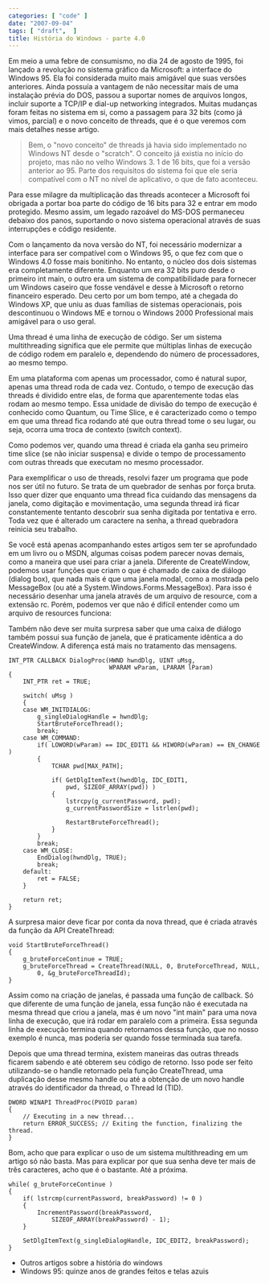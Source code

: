 ```yaml
---
categories: [ "code" ]
date: "2007-09-04"
tags: [ "draft",  ]
title: História do Windows - parte 4.0
---
```

Em meio a uma febre de consumismo, no dia 24 de agosto de 1995, foi lançado a revolução no sistema gráfico da Microsoft: a interface do Windows 95. Ela foi considerada muito mais amigável que suas versões anteriores. Ainda possuía a vantagem de não necessitar mais de uma instalação prévia do DOS, passou a suportar nomes de arquivos longos, incluir suporte a TCP/IP e dial-up networking integrados. Muitas mudanças foram feitas no sistema em si, como a passagem para 32 bits (como já vimos, parcial) e o novo conceito de threads, que é o que veremos com mais detalhes nesse artigo.


> Bem, o "novo conceito" de threads já havia sido implementado no Windows NT desde o "scratch". O conceito já existia no início do projeto, mas não no velho Windows 3. 1 de 16 bits, que foi a versão anterior ao 95. Parte dos requisitos do sistema foi que ele seria compatível com o NT no nível de aplicativo, o que de fato aconteceu. 

Para esse milagre da multiplicação das threads acontecer a Microsoft foi obrigada a portar boa parte do código de 16 bits para 32 e entrar em modo protegido. Mesmo assim, um legado razoável do MS-DOS permaneceu debaixo dos panos, suportando o novo sistema operacional através de suas interrupções e código residente.

Com o lançamento da nova versão do NT, foi necessário modernizar a interface para ser compatível com o Windows 95, o que fez com que o Windows 4.0 fosse mais bonitinho. No entanto, o núcleo dos dois sistemas era completamente diferente. Enquanto um era 32 bits puro desde o primeiro int main, o outro era um sistema de compatibilidade para fornecer um Windows caseiro que fosse vendável e desse à Microsoft o retorno financeiro esperado. Deu certo por um bom tempo, até a chegada do Windows XP, que uniu as duas famílias de sistemas operacionais, pois descontinuou o Windows ME e tornou o Windows 2000 Professional mais amigável para o uso geral.


Uma thread é uma linha de execução de código. Ser um sistema multithreading significa que ele permite que múltiplas linhas de execução de código rodem em paralelo e, dependendo do número de processadores, ao mesmo tempo.

Em uma plataforma com apenas um processador, como é natural supor, apenas uma thread roda de cada vez. Contudo, o tempo de execução das threads é dividido entre elas, de forma que aparentemente todas elas rodam ao mesmo tempo. Essa unidade de divisão do tempo de execução é conhecido como Quantum, ou Time Slice, e é caracterizado como o tempo em que uma thread fica rodando até que outra thread tome o seu lugar, ou seja, ocorra uma troca de contexto (switch context).


Como podemos ver, quando uma thread é criada ela ganha seu primeiro time slice (se não iniciar suspensa) e divide o tempo de processamento com outras threads que executam no mesmo processador.


Para exemplificar o uso de threads, resolvi fazer um programa que pode nos ser útil no futuro. Se trata de um quebrador de senhas por força bruta. Isso quer dizer que enquanto uma thread fica cuidando das mensagens da janela, como digitação e movimentação, uma segunda thread irá ficar constantemente tentanto descobrir sua senha digitada por tentativa e erro. Toda vez que é alterado um caractere na senha, a thread quebradora reinicia seu trabalho.


Se você está apenas acompanhando estes artigos sem ter se aprofundado em um livro ou o MSDN, algumas coisas podem parecer novas demais, como a maneira que usei para criar a janela. Diferente de CreateWindow, podemos usar funções que criam o que é chamado de caixa de diálogo (dialog box), que nada mais é que uma janela modal, como a mostrada pelo MessageBox (ou até a System.Windows.Forms.MessageBox). Para isso é necessário desenhar uma janela através de um arquivo de resource, com a extensão rc. Porém, podemos ver que não é difícil entender como um arquivo de resources funciona:


Também não deve ser muita surpresa saber que uma caixa de diálogo também possui sua função de janela, que é praticamente idêntica a do CreateWindow. A diferença está mais no tratamento das mensagens.

    INT_PTR CALLBACK DialogProc(HWND hwndDlg, UINT uMsg, 
    							WPARAM wParam, LPARAM lParam)
    {
    	INT_PTR ret = TRUE;
    
    	switch( uMsg )
    	{
    	case WM_INITDIALOG:
    		g_singleDialogHandle = hwndDlg;
    		StartBruteForceThread();
    		break;
    	case WM_COMMAND:
    		if( LOWORD(wParam) == IDC_EDIT1 && HIWORD(wParam) == EN_CHANGE )
    		{
    			TCHAR pwd[MAX_PATH];
    
    			if( GetDlgItemText(hwndDlg, IDC_EDIT1, 
    				pwd, SIZEOF_ARRAY(pwd)) )
    			{
    				lstrcpy(g_currentPassword, pwd);
    				g_currentPasswordSize = lstrlen(pwd);
    
    				RestartBruteForceThread();
    			}
    		}
    		break;
    	case WM_CLOSE:
    		EndDialog(hwndDlg, TRUE);
    		break;
    	default:
    		ret = FALSE;
    	}
    
    	return ret;
    } 
    

A surpresa maior deve ficar por conta da nova thread, que é criada através da função da API CreateThread:

    void StartBruteForceThread()
    {
    	g_bruteForceContinue = TRUE;
    	g_bruteForceThread = CreateThread(NULL, 0, BruteForceThread, NULL, 
    		0, &g_bruteForceThreadId);
    } 
    

Assim como na criação de janelas, é passada uma função de callback. Só que diferente de uma função de janela, essa função não é executada na mesma thread que criou a janela, mas é um novo "int main" para uma nova linha de execução, que irá rodar em paralelo com a primeira. Essa segunda linha de execução termina quando retornamos dessa função, que no nosso exemplo é nunca, mas poderia ser quando fosse terminada sua tarefa.


Depois que uma thread termina, existem maneiras das outras threads ficarem sabendo e até obterem seu código de retorno. Isso pode ser feito utilizando-se o handle retornado pela função CreateThread, uma duplicação desse mesmo handle ou até a obtenção de um novo handle através do identificador da thread, o Thread Id (TID).

    DWORD WINAPI ThreadProc(PVOID param)
    {
    	// Executing in a new thread...
    	return ERROR_SUCCESS; // Exiting the function, finalizing the thread.
    } 
    

Bom, acho que para explicar o uso de um sistema multithreading em um artigo só não basta. Mas para explicar por que sua senha deve ter mais de três caracteres, acho que é o bastante. Até a próxima.

    while( g_bruteForceContinue )
    {
    	if( lstrcmp(currentPassword, breakPassword) != 0 )
    	{
    		IncrementPassword(breakPassword, 
    			SIZEOF_ARRAY(breakPassword) - 1);
    	}
    
    	SetDlgItemText(g_singleDialogHandle, IDC_EDIT2, breakPassword);
    } 
    


    
  * Outros artigos sobre a história do windows
  * Windows 95: quinze anos de grandes feitos e telas azuis

